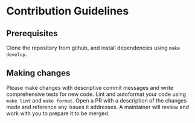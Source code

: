 # Contribution Guidelines

## Prerequisites

Clone the repository from github, and install dependencies using `make develop`.  

## Making changes

Please make changes with descriptive commit messages and write comprehensive tests for new code.  Lint and autoformat your code using `make lint` and `make format`.  Open a PR with a description of the changes made and reference any issues it addresses.  A maintainer will review and work with you to prepare it to be merged.
